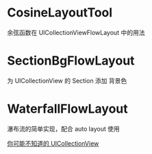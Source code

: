 # CosineLayoutTool
余弦函数在 UICollectionViewFlowLayout 中的用法

# SectionBgFlowLayout
为 UICollectionView 的 Section 添加 背景色

# WaterfallFlowLayout
瀑布流的简单实现，配合 auto layout 使用

[你可能不知道的 UICollectionView](https://nijiehaha.github.io/2020/04/23/%E4%BD%A0%E5%8F%AF%E8%83%BD%E4%B8%8D%E7%9F%A5%E9%81%93%E7%9A%84UICollectionView/)
